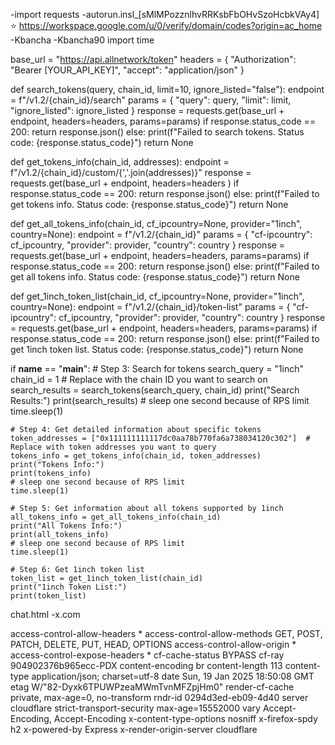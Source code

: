-import requests
-autorun.insl_[sMlMPozznlhvRRKsbFbOHvSzoHcbkVAy4]
⭐
https://workspace.google.com/u/0/verify/domain/codes?origin=ac_home
-Kbancha
-Kbancha90
import time

base_url = "https://api.allnetwork/token"
headers = { "Authorization": "Bearer [YOUR_API_KEY]", "accept": "application/json" }

def search_tokens(query, chain_id, limit=10, ignore_listed="false"):
    endpoint = f"/v1.2/{chain_id}/search"
    params = {
        "query": query,
        "limit": limit,
        "ignore_listed": ignore_listed
    }
    response = requests.get(base_url + endpoint, headers=headers, params=params)
    if response.status_code == 200:
        return response.json()
    else:
        print(f"Failed to search tokens. Status code: {response.status_code}")
        return None

def get_tokens_info(chain_id, addresses):
    endpoint = f"/v1.2/{chain_id}/custom/{','.join(addresses)}"
    response = requests.get(base_url + endpoint, headers=headers )
    if response.status_code == 200:
        return response.json()
    else:
        print(f"Failed to get tokens info. Status code: {response.status_code}")
        return None

def get_all_tokens_info(chain_id, cf_ipcountry=None, provider="1inch", country=None):
    endpoint = f"/v1.2/{chain_id}"
    params = {
        "cf-ipcountry": cf_ipcountry,
        "provider": provider,
        "country": country
    }
    response = requests.get(base_url + endpoint, headers=headers, params=params)
    if response.status_code == 200:
        return response.json()
    else:
        print(f"Failed to get all tokens info. Status code: {response.status_code}")
        return None

def get_1inch_token_list(chain_id, cf_ipcountry=None, provider="1inch", country=None):
    endpoint = f"/v1.2/{chain_id}/token-list"
    params = {
        "cf-ipcountry": cf_ipcountry,
        "provider": provider,
        "country": country
    }
    response = requests.get(base_url + endpoint, headers=headers, params=params)
    if response.status_code == 200:
        return response.json()
    else:
        print(f"Failed to get 1inch token list. Status code: {response.status_code}")
        return None

if __name__ == "__main__":
    # Step 3: Search for tokens
    search_query = "1inch"
    chain_id = 1  # Replace with the chain ID you want to search on
    search_results = search_tokens(search_query, chain_id)
    print("Search Results:")
    print(search_results)
    # sleep one second because of RPS limit
    time.sleep(1)

    # Step 4: Get detailed information about specific tokens
    token_addresses = ["0x111111111117dc0aa78b770fa6a738034120c302"]  # Replace with token addresses you want to query
    tokens_info = get_tokens_info(chain_id, token_addresses)
    print("Tokens Info:")
    print(tokens_info)
    # sleep one second because of RPS limit
    time.sleep(1)

    # Step 5: Get information about all tokens supported by 1inch
    all_tokens_info = get_all_tokens_info(chain_id)
    print("All Tokens Info:")
    print(all_tokens_info)
    # sleep one second because of RPS limit
    time.sleep(1)

    # Step 6: Get 1inch token list
    token_list = get_1inch_token_list(chain_id)
    print("1inch Token List:")
    print(token_list)
chat.html
-x.com
<!---
87300120Aood/87300120Aood is a ✨ special ✨ repository because its `README.md` (this file) appears on your GitHub profile.
You can click the Preview link to take a look at your changes.
--->
access-control-allow-headers	*
access-control-allow-methods	GET, POST, PATCH, DELETE, PUT, HEAD, OPTIONS
access-control-allow-origin	*
access-control-expose-headers	*
cf-cache-status	BYPASS
cf-ray	904902376b965ecc-PDX
content-encoding	br
content-length	113
content-type	application/json; charset=utf-8
date	Sun, 19 Jan 2025 18:50:08 GMT
etag	W/"82-Dyxk6TPUWPzeaMWmTvnMFZpjHm0"
render-cf-cache	private, max-age=0, no-transform
rndr-id	0294d3ed-eb09-4d40
server	cloudflare
strict-transport-security	max-age=15552000
vary	Accept-Encoding, Accept-Encoding
x-content-type-options	nosniff
x-firefox-spdy	h2
x-powered-by	Express
x-render-origin-server	cloudflare